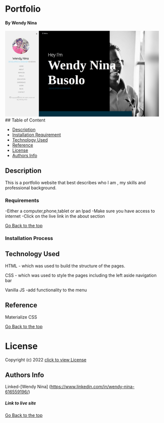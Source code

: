 # Portfolio

#### By Wendy Nina
<img src="./Assets/portfolio.png">
## Table of Content

+ [Description](#description)
+ [Installation Requirement](#Installation)
+ [Technology Used](#technology-used)
+ [Reference](#reference)
+ [License](#license)
+ [Authors Info](#author-Info)

## Description
This is a portfolio website that best describes who I am , my skills and professional background.
### Requirements
-Either a computer,phone,tablet or an Ipad
-Make sure you have access to internet
-Click on the live link in the about section

[Go Back to the top](#Portfolio)

### Installation Process
## Technology Used
HTML - which was used to build the structure of the pages.

 CSS - which was used to style the pages including the left aside navigation bar

 Vanilla JS -add functionality to the menu

## Reference
Materialize CSS

[Go Back to the top](#Portfolio)

# License
Copyright (c) 2022 [click to view License](LICENSE)

## Authors Info
Linked-[Wendy Nina]
(https://www.linkedin.com/in/wendy-nina-616559196/)

##### Link to live site
[Go Back to the top](#Portfolio)
